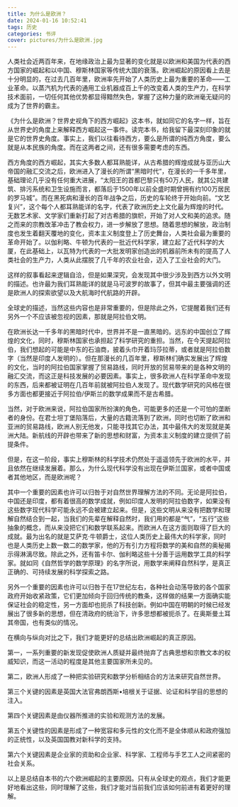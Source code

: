 ```yaml
---
title: 为什么是欧洲？
date: 2024-01-16 10:52:41
tags: 历史
categories: 书评
cover: pictures/为什么是欧洲.jpg
---
```


人类社会近两百年来，在地缘政治上最为显著的变化就是以欧洲和美国为代表的西方国家的崛起和以中国、穆斯林国家等传统大国的衰落。欧洲崛起的原因看上去是十分明显的，在过去几百年里，欧洲率先开始了人类历史上最为重要的革命——工业革命。以蒸汽机为代表的通用工业机器成百上千的改变着人类的生产力，在科学技术面前，一切任何其他优势都显得黯然失色，掌握了这种力量的欧洲毫无疑问的成为了世界的霸主。

《为什么是欧洲？世界史视角下的西方崛起》这本书，就如同它的名字一样，旨在从世界史的角度上来解释西方崛起这一事件。读完本书，给我留下最深刻印象的就是它的世界史角度。事实上，我们以往看待西方，要么是所谓的纯西方角度，要么就是从本民族的角度。而在这两者之间，还有很多需要考虑的东西。

西方角度的西方崛起，其实大多数人都耳熟能详，从古希腊的辉煌成就与亚历山大帝国的融汇交流之后，欧洲进入了漫长的所谓“黑暗时代”，在漫长的一千多年里，基础理论几乎没有任何重大进展，“太阳王的首都巴黎只有50万人民，就其公共建筑、排污系统和卫生设施而言，都落后于1500年以前全盛时期曾拥有约100万居民的罗马城”。而在黑死病和漫长的百年战争之后，历史的车轮终于开始向前。“文艺复兴”，这个每个人都耳熟能详的名字，代表了欧洲历史上文化最为辉煌的时代。无数艺术家、文学家们重新打起了对古希腊的旗帜，开始了对人文和美的追求。随之而来的宗教改革冲击了教会权力，进一步解放了思想。随着思想的解放，政治制度也发生着翻天覆地的变化，资本主义制度登上了历史舞台，人类社会最为重要的革命开始了。以伽利略、牛顿为代表的一批近代科学家，建立起了近代科学的大厦，在此基础上，以瓦特为代表的一大批发明家创造出的机器前所未有的提高了人类社会的生产力，人类从此摆脱了几千年的农业社会，迈入了工业社会的大门。

这样的叙事看起来逻辑自洽，但是如果深究，会发现其中很少涉及到西方以外文明的描述。也许最为我们耳熟能详的就是马可波罗的故事了，但其中最主要强调的还是欧洲人的探索欲望以及大航海时代航路的开辟。

全球史的描述，当然这些内容也是非常重要的，但是除此之外，它提醒着我们还有另外一个不应该被忽视的因素，那就是阿拉伯文明。

在欧洲长达一千多年的黑暗时代中，世界并不是一直黑暗的。远东的中国创立了辉煌的文化，同时，穆斯林国家也承担起了科学研究的重担。当然，在今天提起阿拉伯，我们想起的可能是中东的石油商，披着头巾开着玛莎拉蒂，或者就是阿拉伯数字（当然是印度人发明的）。但在那漫长的几百年里，穆斯林们确实发展出了辉煌的文化，当时的阿拉伯国家掌握了贸易路线，同时开放的贸易带来的是各种文明的融汇交流，而这正是科技发展的必要因素。事实上，很多欧洲人在科学革命中发现的东西，后来都被证明在几百年前就被阿拉伯人发现了。现代数学研究的风格在很多方面也都更接近于阿拉伯/伊斯兰的数学成果而不是古希腊。

当然，对于欧洲来说，阿拉伯国家所扮演的角色，可能更多的还是一个可怕的垄断者的身份。在君士坦丁堡陷落后，大量的古籍流落到了欧洲，同时也切断了欧洲和亚洲的贸易路线，欧洲人别无他发，只能寻找其它办法，其中最伟大的发现就是美洲大陆。新航线的开辟也带来了新的思想和财富，为资本主义制度的建立提供了前提条件。

但是，在这一阶段，事实上穆斯林的科学技术仍然处于遥遥领先于欧洲的水平，并且依然在继续发展着。那么，为什么现代科学没有出现在伊斯兰国家，或者中国或者其他地区，而是欧洲呢？

其中一个重要的因素也许可以归咎于对自然世界理解方法的不同。无论是阿拉伯，中国还是印度，都有着很高的数学成就，例如印度人发明的阿拉伯数字，如果没有这些数字现代科学可能永远不会被建立起来。但是，这些文明从来没有把数学和理解自然结合到一起，当我们的先辈在解释自然时，我们用的都是“气”，“五行”这些抽象的概念，而从来没把它们和数学联系起来。而欧洲人在这方面则取得了巨大的成就。最为出名的就是艾萨克·牛顿爵士，这位人类历史上最伟大的科学家，同时也是人类历史上数一数二的数学家，他的万有引力方程将数学的美和自然的奥秘揭示得淋漓尽致。除此之外，还有笛卡尔、伽利略这些十分善于运用数学工具的科学家。就如同《自然哲学的数学原理》的名字所说，用数学来阐释自然科学，是真正正确的、可持续发展的科学探索之路。

另外一个重要的因素也许可以归咎于在17世纪左右，各种社会动荡导致的各个国家政府开始收紧政策，它们更加倾向于回归传统的教条，这样做的结果一方面确实能保证社会的稳定性，另一方面却也扼杀了科技创新。例如中国在明朝的时候已经发展出了很多新的思想，但在清政府的统治下，许多思想都被扼杀了。在奥斯曼土耳其帝国，也有类似的情况。

在横向与纵向对比之下，我们才能更好的总结出欧洲崛起的真正原因。

第一，一系列重要的新发现促使欧洲人质疑并最终抛弃了古典思想和宗教文本的权威知识，而这一活动的程度是其他主要国家所未见的。

第二，欧洲人形成了一种把实验研究和数学分析相结合的方法来研究自然世界。

第三个关键的因素是英国大法官弗朗西斯•培根关于证据、论证和科学目的思想的注入。

第四个关键因素是由仪器所推进的实验和观测方法的发展。

第五个关键性的因素是形成了一种宽容和多元性的文化而不是全体顺从和政府强加的正统性，以及英国国教对新科学的支持。

第六个关键因素是企业家的资助和企业家、科学家、工程师与手艺工人之间紧密的社会关系。

以上是总结自本书的六个欧洲崛起的主要原因。只有从全球史的观点，我们才能更好地看出这些，同时理解了这些，我们才能对当前我们应该如何前进有着更好的理解。